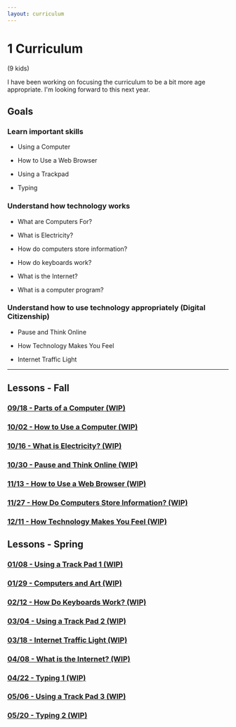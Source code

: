 ```yaml
---
layout: curriculum
---
```


# 1 Curriculum

(9 kids)

I have been working on focusing the curriculum to be a bit more age appropriate.  I'm looking forward to this next year.


## Goals

### Learn important skills

* Using a Computer

* How to Use a Web Browser

* Using a Trackpad

* Typing


### Understand how technology works

* What are Computers For?

* What is Electricity?

* How do computers store information?

* How do keyboards work?

* What is the Internet?

* What is a computer program?


### Understand how to use technology appropriately (Digital Citizenship)

* Pause and Think Online

* How Technology Makes You Feel

* Internet Traffic Light

---

## Lessons - Fall

### [09/18 - Parts of a Computer (WIP)](parts_of_a_computer.md)

### [10/02 - How to Use a Computer (WIP)](how_to_use_a_computer.md)

### [10/16 - What is Electricity? (WIP)](what_is_electricity.md)

### [10/30 - Pause and Think Online (WIP)](pause_and_think_online.md)

### [11/13 - How to Use a Web Browser (WIP)](how_to_use_a_web_browser.md)

### [11/27 - How Do Computers Store Information? (WIP)](how_do_computers_store_information.md)

### [12/11 - How Technology Makes You Feel (WIP)](how_technology_makes_you_feel.md)

## Lessons - Spring

### [01/08 - Using a Track Pad 1 (WIP)](using_a_track_pad_1.md)

### [01/29 - Computers and Art (WIP)](computers_and_art.md)

### [02/12 - How Do Keyboards Work? (WIP)](how_do_keyboards_work.md)

### [03/04 - Using a Track Pad 2 (WIP)](using_a_track_pad_2.md)

### [03/18 - Internet Traffic Light (WIP)](internet_traffic_light.md)

### [04/08 - What is the Internet? (WIP)](what_is_the_internet.md)

### [04/22 - Typing 1 (WIP)](typing_1.md)

### [05/06 - Using a Track Pad 3 (WIP)](using_a_track_pad_3.md)

### [05/20 - Typing 2 (WIP)](typing_2.md)
